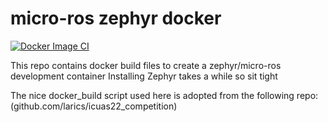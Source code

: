 # micro-ros zephyr docker
[![Docker Image CI](https://github.com/15jgme/micro-ros_zephyr_docker/actions/workflows/docker-image.yml/badge.svg)](https://github.com/15jgme/micro-ros_zephyr_docker/actions/workflows/docker-image.yml)

This repo contains docker build files to create a zephyr/micro-ros development container
Installing Zephyr takes a while so sit tight

The nice docker_build script used here is adopted from the following repo: (github.com/larics/icuas22_competition)
